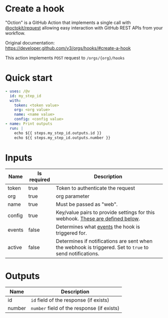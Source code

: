 # Create a hook

"Oction" is a GitHub Action that implements a single call with 
[@octokit/request](https://www.npmjs.com/package/@octokit/request)
allowing easy interaction with GitHub REST APIs from your workflow.

Original documentation: https://developer.github.com/v3/orgs/hooks/#create-a-hook

This action implements `POST` request to `/orgs/{org}/hooks`


# Quick start

```yaml
- uses: /@v
  id: my_step_id
  with:
    token: <token value>
    org: <org value>
    name: <name value>
    config: <config value>
- name: Print outputs
  run: |
    echo ${{ steps.my_step_id.outputs.id }}
    echo ${{ steps.my_step_id.outputs.number }}
```


# Inputs

| Name | Is required | Description |
|---|---|---|
|token|true|Token to authenticate the request
|org|true|org parameter
|name|true|Must be passed as "web".
|config|true|Key/value pairs to provide settings for this webhook. [These are defined below](https://developer.github.com/v3/orgs/hooks/#create-hook-config-params).
|events|false|Determines what [events](https://developer.github.com/v3/activity/events/types/) the hook is triggered for.
|active|false|Determines if notifications are sent when the webhook is triggered. Set to `true` to send notifications.

# Outputs

| Name | Description |
|---|---|
|id|`id` field of the response (if exists)|
|number|`number` field of the response (if exists)|

